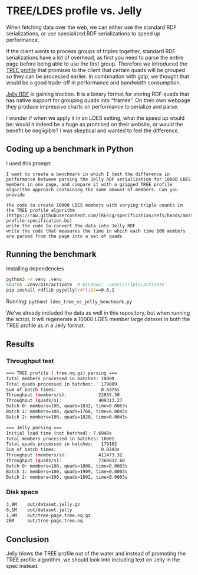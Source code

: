 # TREE/LDES profile vs. Jelly

When fetching data over the web, we can either use the standard RDF serializations, or use specialized RDF serializations to speed up performance.

If the client wants to process groups of triples together, standard RDF serializations have a lot of overhead, as first you need to parse the entire page before being able to use the first group. Therefore we introduced the [TREE profile](https://treecg.github.io/specification/profile) that promises to the client that certain quads will be grouped so they can be processed earlier. In combination with gzip, we thought that would be a good trade-off in performance and bandwidth consumption.

[Jelly RDF](https://jelly-rdf.github.io/) is gaining traction. It is a binary format for storing RDF quads that has native support for grouping quads into “frames”. On their own webpage they produce impressive charts on performance to serialize and parse.

I wonder if when we apply it in an LDES setting, what the speed up would be: would it indeed be a huge as promised on their website, or would the benefit be negligible? I was skeptical and wanted to feel the difference.


## Coding up a benchmark in Python

I used this prompt:

```
I want to create a benchmark in which I test the difference in performance between parsing the Jelly RDF serialization for 10000 LDES members in one page, and compare it with a gzipped TREE profile algorithm approach containing the same amount of members. Can you provide

the code to create 10000 LDES members with varying triple counts in the TREE profile algorithm (https://raw.githubusercontent.com/TREEcg/specification/refs/heads/master/05-profile-specification.bs)
write the code to convert the data into Jelly RDF
write the code that measures the time in which each time 100 members are parsed from the page into a set of quads
```

## Running the benchmark

Installing dependencies

```bash
python3 -m venv .venv
source .venv/bin/activate  # Windows: .venv\Scripts\activate
pip install rdflib pyjelly[rdflib]==0.6.1
```

Running: `python3 ldes_tree_vs_jelly_benchmark.py`

We’ve already included the data as well in this repository, but when running the script, it will regenerate a 10000 LDES member large dataset in both the TREE profile as in a Jelly format.

## Results

### Throughput test
```bash
=== TREE profile (.tree.nq.gz) parsing ===
Total members processed in batches: 10000
Total quads processed in batches:   179089
Sum of batch times:                 0.4375s
Throughput (members/s):            22855.30
Throughput (quads/s):              409313.27
Batch 0: members=100, quads=1832, time=0.0063s
Batch 1: members=100, quads=1768, time=0.0045s
Batch 2: members=100, quads=1820, time=0.0043s

=== Jelly parsing ===
Initial load time (not batched): 7.6948s
Total members processed in batches: 10001
Total quads processed in batches:   179102
Sum of batch times:                 0.0243s
Throughput (members/s):            411473.32
Throughput (quads/s):              7368832.60
Batch 0: members=100, quads=1808, time=0.0003s
Batch 1: members=100, quads=1909, time=0.0003s
Batch 2: members=100, quads=1892, time=0.0003s
```

### Disk space

```bash
3,9M    out/dataset.jelly.gz
8,1M    out/dataset.jelly
1,8M    out/tree-page.tree.nq.gz
26M     out/tree-page.tree.nq
```

## Conclusion

Jelly blows the TREE profile out of the water and instead of promoting the TREE profile algorithm, we should look into including text on Jelly in the spec instead.
